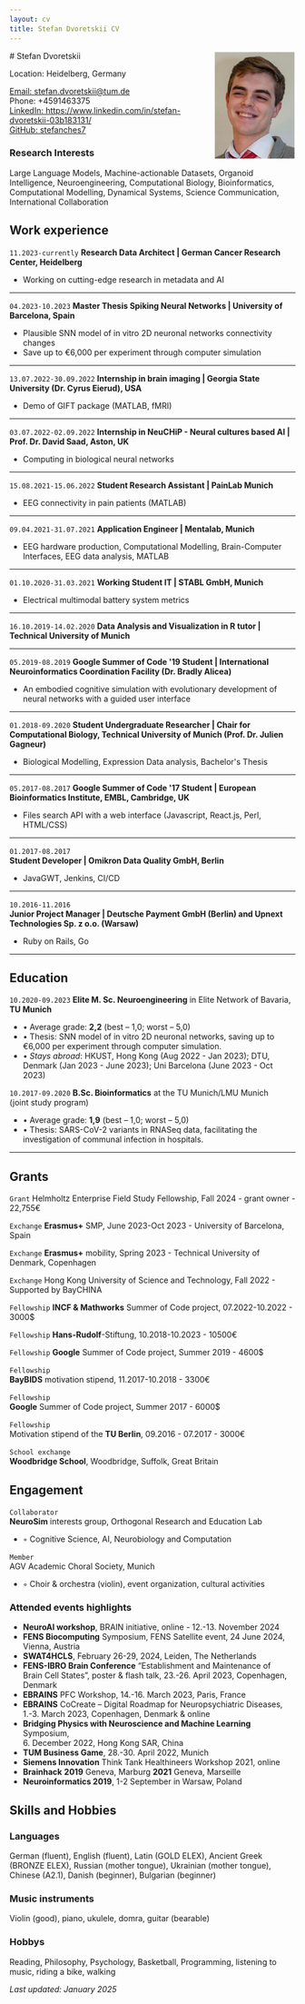 ```yaml
---
layout: cv
title: Stefan Dvoretskii CV
---
```

<img style="float: right;width: 15vw; height:auto" src="media/my_photo.png">
# Stefan Dvoretskii

Location: Heidelberg, Germany
<div id="webaddress">
<a href="stefan.dvoretskii@tum.de">Email: stefan.dvoretskii@tum.de</a> 
  <br>
  Phone: +4591463375
  <br>
<a href="https://www.linkedin.com/in/stefan-dvoretskii-03b183131/">LinkedIn: https://www.linkedin.com/in/stefan-dvoretskii-03b183131/</a>
  <br> 
  <a href="https://github.com/stefanches7">GitHub: stefanches7</a>
 </div>

 
### Research Interests

Large Language Models, Machine-actionable Datasets, Organoid Intelligence, Neuroengineering, Computational Biology, Bioinformatics, Computational Modelling, Dynamical Systems, Science Communication, International Collaboration

## Work experience

`11.2023-currently`
__Research Data Architect | German Cancer Research <br/> Center, Heidelberg__ 
- Working on cutting-edge research in metadata and AI
<hr>

`04.2023-10.2023`
__Master Thesis Spiking Neural Networks | University of Barcelona, Spain__ 
- Plausible SNN model of in vitro 2D neuronal networks connectivity changes
- Save up to €6,000 per experiment through computer simulation
<hr>

`13.07.2022-30.09.2022`	
__Internship in brain imaging | Georgia State <br/> University (Dr. Cyrus Eierud), USA__ 
- Demo of GIFT package (MATLAB, fMRI)
<hr>

`03.07.2022-02.09.2022`
__Internship in NeuCHiP - Neural cultures based AI | <br/>Prof. Dr. David Saad, Aston, UK__ 
- Computing in biological neural networks
<hr>

`15.08.2021-15.06.2022`
__Student Research Assistant | PainLab Munich__ 
- EEG connectivity in pain patients (MATLAB)
<hr>

`09.04.2021-31.07.2021`
__Application Engineer | Mentalab, Munich__ 
- EEG hardware production, Computational Modelling, Brain-Computer Interfaces, EEG data analysis, MATLAB
<hr>

`01.10.2020-31.03.2021`
__Working Student IT | STABL GmbH, Munich__ 
- Electrical multimodal battery system metrics
<hr>

`16.10.2019-14.02.2020`
__Data Analysis and Visualization in R tutor | <br/>Technical University of Munich__
<hr>

`05.2019-08.2019`
__Google Summer of Code '19 Student | International Neuroinformatics Coordination Facility (Dr. Bradly Alicea)__ 
- An embodied cognitive simulation with evolutionary development of neural networks with a guided user interface
<hr>

`01.2018-09.2020`
__Student Undergraduate Researcher | Chair for Computational Biology, Technical University of Munich (Prof. Dr. Julien Gagneur)__ 
- Biological Modelling, Expression Data analysis, Bachelor's Thesis
<hr>

`05.2017-08.2017`
__Google Summer of Code '17 Student | European Bioinformatics Institute, EMBL, Cambridge, UK__ 
- Files search API with a web interface (Javascript, React.js, Perl, HTML/CSS)
<hr>

`01.2017-08.2017`	 
__Student Developer | Omikron Data Quality GmbH, Berlin__ 
- JavaGWT, Jenkins, CI/CD
<hr>

`10.2016-11.2016`	
__Junior Project Manager | Deutsche Payment GmbH (Berlin) and Upnext Technologies Sp. z o.o. (Warsaw)__ 
- Ruby on Rails, Go
<hr>

## Education


`10.2020-09.2023`
__Elite M. Sc. Neuroengineering__ in Elite Network of Bavaria,<br> __TU Munich__
- • Average grade: __2,2__ (best – 1,0; worst – 5,0)
- • Thesis: SNN model of in vitro 2D neuronal networks, saving up to €6,000 per experiment through computer simulation.
- • _Stays abroad_: HKUST, Hong Kong (Aug 2022 - Jan 2023); DTU, Denmark (Jan 2023 - June 2023); Uni Barcelona (June 2023 - Oct 2023)

`10.2017-09.2020`
__B.Sc. Bioinformatics__ at the TU Munich/LMU Munich <br> (joint study program)
- • Average grade: __1,9__ (best – 1,0; worst – 5,0)
- • Thesis: SARS-CoV-2 variants in RNASeq data, facilitating the investigation of communal infection in hospitals.
<hr>


## Grants

`Grant`
Helmholtz Enterprise Field Study Fellowship, Fall 2024 - grant owner - 22,755€

`Exchange`
__Erasmus+__ SMP, June 2023-Oct 2023 - University of Barcelona, Spain

`Exchange`
__Erasmus+__ mobility, Spring 2023 - Technical University of Denmark, Copenhagen

`Exchange`
Hong Kong University of Science and Technology, Fall 2022 - Supported by BayCHINA

`Fellowship`
__INCF & Mathworks__ Summer of Code project, 07.2022-10.2022 - 3000$

`Fellowship`
__Hans-Rudolf__-Stiftung, 10.2018-10.2023 - 10500€

`Fellowship`
__Google__ Summer of Code project, Summer 2019 - 4600$

`Fellowship`	
__BayBIDS__ motivation stipend, 11.2017-10.2018 - 3300€

`Fellowship`	
__Google__ Summer of Code project, Summer 2017 - 6000$

`Fellowship`	
Motivation stipend of the __TU Berlin__, 09.2016 - 07.2017 - 3000€

`School exchange`	 
__Woodbridge School__, Woodbridge, Suffolk, Great Britain


## Engagement

`Collaborator`	
__NeuroSim__ interests group, Orthogonal Research and Education Lab
- ◦	Cognitive Science, AI, Neurobiology and Computation

`Member`	
AGV Academic Choral Society, Munich
- ◦	Choir & orchestra (violin), event organization, cultural activities

### Attended events highlights

- __NeuroAI workshop__, BRAIN initiative, online - 12.-13. November 2024
- __FENS Biocomputing__ Symposium, FENS Satellite event, 24 June 2024, Vienna, Austria
- __SWAT4HCLS__, February 26-29, 2024, Leiden, The Netherlands
- __FENS-IBRO Brain Conference__ “Establishment and Maintenance of <br> Brain Cell States”, poster & flash talk, 23.-26. April 2023, Copenhagen, Denmark
- __EBRAINS__ PFC Workshop, 14.-16. March 2023, Paris, France
- __EBRAINS__ CoCreate – Digital Roadmap for Neuropsychiatric Diseases,<br> 1.-3. March 2023, Copenhagen, Denmark & online
- __Bridging Physics with Neuroscience and Machine Learning__ Symposium, <br> 6. December 2022, Hong Kong SAR, China
- __TUM Business Game__, 28.-30. April 2022, Munich
- __Siemens Innovation__ Think Tank Healthineers Workshop 2021, online
- __Brainhack__ __2019__ Geneva, Marburg __2021__ Geneva, Marseille
- __Neuroinformatics 2019__, 1-2 September in Warsaw, Poland 


## Skills and Hobbies 

### Languages 

German (fluent), English (fluent), Latin (GOLD ELEX), Ancient Greek (BRONZE ELEX), Russian (mother tongue), Ukrainian (mother tongue), Chinese (A2.1), Danish (beginner), Bulgarian (beginner)

### Music instruments

Violin (good), piano, ukulele, domra, guitar (bearable)

### Hobbys

Reading, Philosophy, Psychology, Basketball, Programming, listening to music, riding a bike, walking


_Last updated: January 2025_

